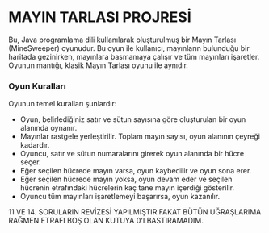 # MAYIN TARLASI PROJRESİ
Bu, Java programlama dili kullanılarak oluşturulmuş bir Mayın Tarlası (MineSweeper) oyunudur. Bu oyun ile kullanıcı, mayınların bulunduğu bir haritada gezinirken, mayınlara basmamaya çalışır ve tüm mayınları işaretler. Oyunun mantığı, klasik Mayın Tarlası oyunu ile aynıdır.

### Oyun Kuralları

Oyunun temel kuralları şunlardır:

* Oyun, belirlediğiniz satır ve sütun sayısına göre oluşturulan bir oyun alanında oynanır.
* Mayınlar rastgele yerleştirilir. Toplam mayın sayısı, oyun alanının çeyreği kadardır.
* Oyuncu, satır ve sütun numaralarını girerek oyun alanında bir hücre seçer.
* Eğer seçilen hücrede mayın varsa, oyun kaybedilir ve oyun sona erer.
* Eğer seçilen hücrede mayın yoksa, oyun devam eder ve seçilen hücrenin etrafındaki hücrelerin kaç tane mayın içerdiği gösterilir.
* Oyuncu tüm mayınları işaretlemeyi başarırsa, oyun kazanılır.

11 VE 14. SORULARIN REVİZESİ YAPILMIŞTIR FAKAT BÜTÜN UĞRAŞLARIMA RAĞMEN ETRAFI BOŞ OLAN KUTUYA 0'I BASTIRAMADIM.

